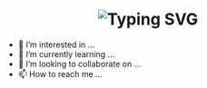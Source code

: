 <h1 align="center">
  <img src="https://readme-typing-svg.herokuapp.com?font=Fira+Code&size=30&pause=1000&color=F70000&width=435&lines=Hello%2C+I'm+%5Shaik+Hyder+Ali%5D!;Aspiring+Software+Developer;Exploring+the+Tech+World;Welcome+to+My+Profile!" alt="Typing SVG" />
</h1>



- 👀 I’m interested in ...
- 🌱 I’m currently learning ...
- 💞️ I’m looking to collaborate on ...
- 📫 How to reach me ...

<!---
hyder1129/hyder1129 is a ✨ special ✨ repository because its `README.md` (this file) appears on your GitHub profile.
You can click the Preview link to take a look at your changes.
--->
